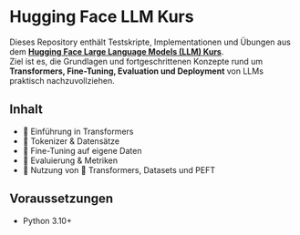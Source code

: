 # Hugging Face LLM Kurs

Dieses Repository enthält Testskripte, Implementationen und Übungen aus dem **[Hugging Face Large Language Models (LLM) Kurs](https://huggingface.co/learn/llm-course)**.  
Ziel ist es, die Grundlagen und fortgeschrittenen Konzepte rund um **Transformers, Fine-Tuning, Evaluation und Deployment** von LLMs praktisch nachzuvollziehen.

## Inhalt
- 🔹 Einführung in Transformers  
- 🔹 Tokenizer & Datensätze  
- 🔹 Fine-Tuning auf eigene Daten  
- 🔹 Evaluierung & Metriken  
- 🔹 Nutzung von 🤗 Transformers, Datasets und PEFT  

## Voraussetzungen
- Python 3.10+  
